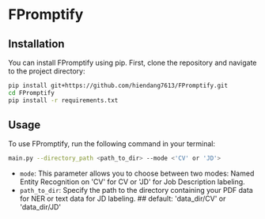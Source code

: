 # FPromptify

## Installation

You can install FPromptify using pip. First, clone the repository and navigate to the project directory:

```bash
pip install git+https://github.com/hiendang7613/FPromptify.git
cd FPromptify
pip install -r requirements.txt
```

## Usage

To use FPromptify, run the following command in your terminal:

```bash
main.py --directory_path <path_to_dir> --mode <'CV' or 'JD'>
```

- `mode`: This parameter allows you to choose between two modes: Named Entity Recognition on 'CV' for CV or 'JD' for Job Description labeling.
- `path_to_dir`: Specify the path to the directory containing your PDF data for NER or text data for JD labeling. ## default: 'data_dir/CV' or 'data_dir/JD'
